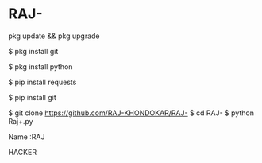 # RAJ-

pkg update && pkg upgrade

$ pkg install git

$ pkg install python

$ pip install requests

$ pip install git

$ git clone https://github.com/RAJ-KHONDOKAR/RAJ-
$ cd RAJ-
$ python Raj+.py

Name :RAJ

HACKER
